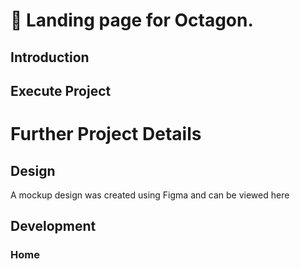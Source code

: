 # 🚀 Landing page for Octagon.

## Introduction

## Execute Project

<!-- > npm run build
>  -->

# Further Project Details

## Design
A mockup design was created using Figma and can be viewed here

## Development


### Home 






